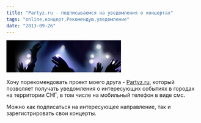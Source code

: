 ```yaml
---
title: "Partyz.ru - подписываемся на уведомления о концертах"
tags: "online,концерт,Рекомендую,уведомление"
date: "2013-09-26"
---
```


![](images/Screen-Shot-2013-09-26-at-9.46.26-AM-300x84.png "partyz.ru")

Хочу порекомендовать проект моего друга - [Partyz.ru](https://partyz.ru/), который позволяет получать уведомления о интересующих событиях в городах на территории СНГ, в том числе на мобильный телефон в виде смс.

Можно как подписаться на интересующее направление, так и зарегистрировать свои концерты.
